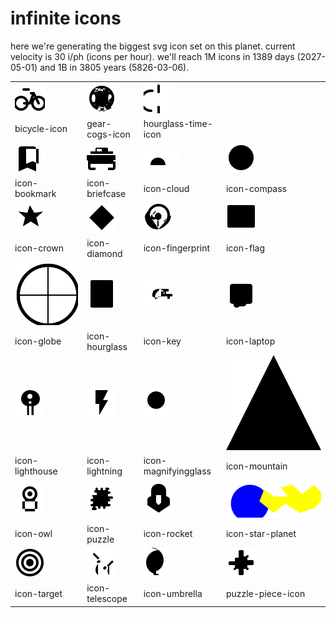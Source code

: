 # infinite icons

here we're generating the biggest svg icon set on this planet. current velocity is 30 i/ph (icons per hour). we'll reach 1M icons in 1389 days (2027-05-01) and 1B in 3805 years (5826-03-06).

|  |  |  |  |
| ---- | ---- | ---- | ---- |
| ![bicycle-icon](icons/bicycle-icon.svg) | ![gear-cogs-icon](icons/gear-cogs-icon.svg) | ![hourglass-time-icon](icons/hourglass-time-icon.svg) 
| bicycle-icon | gear-cogs-icon | hourglass-time-icon 
| ![icon-bookmark](icons/icon-bookmark.svg) | ![icon-briefcase](icons/icon-briefcase.svg) | ![icon-cloud](icons/icon-cloud.svg) | ![icon-compass](icons/icon-compass.svg) 
| icon-bookmark | icon-briefcase | icon-cloud | icon-compass 
| ![icon-crown](icons/icon-crown.svg) | ![icon-diamond](icons/icon-diamond.svg) | ![icon-fingerprint](icons/icon-fingerprint.svg) | ![icon-flag](icons/icon-flag.svg) 
| icon-crown | icon-diamond | icon-fingerprint | icon-flag 
| ![icon-globe](icons/icon-globe.svg) | ![icon-hourglass](icons/icon-hourglass.svg) | ![icon-key](icons/icon-key.svg) | ![icon-laptop](icons/icon-laptop.svg) 
| icon-globe | icon-hourglass | icon-key | icon-laptop 
| ![icon-lighthouse](icons/icon-lighthouse.svg) | ![icon-lightning](icons/icon-lightning.svg) | ![icon-magnifyingglass](icons/icon-magnifyingglass.svg) | ![icon-mountain](icons/icon-mountain.svg) 
| icon-lighthouse | icon-lightning | icon-magnifyingglass | icon-mountain 
| ![icon-owl](icons/icon-owl.svg) | ![icon-puzzle](icons/icon-puzzle.svg) | ![icon-rocket](icons/icon-rocket.svg) | ![icon-star-planet](icons/icon-star-planet.svg) 
| icon-owl | icon-puzzle | icon-rocket | icon-star-planet 
| ![icon-target](icons/icon-target.svg) | ![icon-telescope](icons/icon-telescope.svg) | ![icon-umbrella](icons/icon-umbrella.svg) | ![puzzle-piece-icon](icons/puzzle-piece-icon.svg) 
| icon-target | icon-telescope | icon-umbrella | puzzle-piece-icon 

